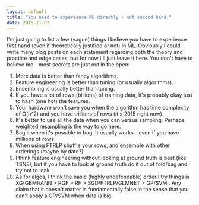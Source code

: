 ```yaml
---
layout: default
title: "You need to experience ML directly - not second hand."
date: 2015-11-02
---
```


I'm just going to list a few (vague) things I believe you have to experience first hand (even if theoretically justified or not) in ML. Obviously I could write many blog posts on each statement regarding both the theory and practice and edge cases, but for now I'll just leave it here. You don't have to believe me - most secrets are just out in the open:
1) More data is better than fancy algorithms.
2) Feature engineering is better than tuning (or usually algorithms).
3) Ensembling is usually better than tuning.
4) If you have a lot of rows (billions) of training data, it's probably okay just to hash (one hot) the features.
5) Your hardware won't save you when the algorithm has time complexity of O(n^2) and you have trillions of rows (it's 2015 right now).
6) It's better to use all the data when you can versus sampling. Perhaps weighted resampling is the way to go here.
7) Bag it when it's possible to bag. It usually works - even if you have millions of rows. 
8) When using FTRLP shuffle your rows, and ensemble with other orderings (maybe by date?).
9) I think feature engineering without looking at ground truth is best (like TSNE), but if you have to look at ground truth do it out of fold/bag and try not to leak.
10) As for algos, I think the basic (highly undefendable) order I try things is XG(GBM)/ANN > RGF > RF > SGD/FTRLP/GLMNET > GP/SVM . Any claim that it doesn't matter is fundamentally false in the sense that you can't apply a GP/SVM when data is big. 

